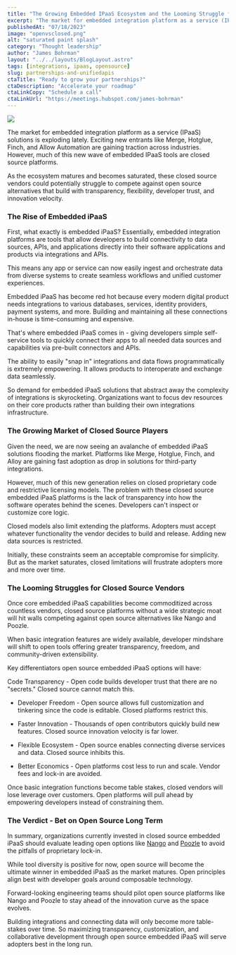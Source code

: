 ```yaml
---
title: "The Growing Embedded IPaaS Ecosystem and the Looming Struggle for Closed Source Platforms"
excerpt: "The market for embedded integration platform as a service (IPaaS) solutions is exploding lately. Exciting new entrants like Merge, Hotglue, Finch, and Allow Automation are gaining traction across industries. However, much of this new wave of embedded IPaaS tools are closed source platforms."
publishedAt: "07/18/2023"
image: "openvsclosed.png"
alt: "saturated paint splash"
category: "Thought leadership"
author: "James Bohrman"
layout: "../../layouts/BlogLayout.astro"
tags: [integrations, ipaas, opensource]
slug: partnerships-and-unifiedapis
ctaTitle: "Ready to grow your partnerships?"
ctaDescription: "Accelerate your roadmap"
ctaLinkCopy: "Schedule a call"
ctaLinkUrl: "https://meetings.hubspot.com/james-bohrman"
---
```


![](https://www.tryuppercut.com/openvsclosed.png)

The market for embedded integration platform as a service (IPaaS) solutions is exploding lately. Exciting new entrants like Merge, Hotglue, Finch, and Allow Automation are gaining traction across industries. However, much of this new wave of embedded IPaaS tools are closed source platforms.

As the ecosystem matures and becomes saturated, these closed source vendors could potentially struggle to compete against open source alternatives that build with transparency, flexibility, developer trust, and innovation velocity.

### The Rise of Embedded iPaaS

First, what exactly is embedded iPaaS? Essentially, embedded integration platforms are tools that allow developers to build connectivity to data sources, APIs, and applications directly into their software applications and products via integrations and APIs.

This means any app or service can now easily ingest and orchestrate data from diverse systems to create seamless workflows and unified customer experiences.

Embedded iPaaS has become red hot because every modern digital product needs integrations to various databases, services, identity providers, payment systems, and more. Building and maintaining all these connections in-house is time-consuming and expensive.

That's where embedded iPaaS comes in - giving developers simple self-service tools to quickly connect their apps to all needed data sources and capabilities via pre-built connectors and APIs.

The ability to easily "snap in" integrations and data flows programmatically is extremely empowering. It allows products to interoperate and exchange data seamlessly.

So demand for embedded iPaaS solutions that abstract away the complexity of integrations is skyrocketing. Organizations want to focus dev resources on their core products rather than building their own integrations infrastructure.

### The Growing Market of Closed Source Players

Given the need, we are now seeing an avalanche of embedded iPaaS solutions flooding the market.  Platforms like Merge, Hotglue, Finch, and Alloy are gaining fast adoption as drop in solutions for third-party integrations. 

However, much of this new generation relies on closed proprietary code and restrictive licensing models. The problem with these closed source embedded iPaaS platforms is the lack of transparency into how the software operates behind the scenes. Developers can't inspect or customize core logic.

Closed models also limit extending the platforms. Adopters must accept whatever functionality the vendor decides to build and release. Adding new data sources is restricted.

Initially, these constraints seem an acceptable compromise for simplicity. But as the market saturates, closed limitations will frustrate adopters more and more over time.

### The Looming Struggles for Closed Source Vendors

Once core embedded iPaaS capabilities become commoditized across countless vendors, closed source platforms without a wide strategic moat will hit walls competing against open source alternatives like Nango and Poozle.

When basic integration features are widely available, developer mindshare will shift to open tools offering greater transparency, freedom, and community-driven extensibility.

Key differentiators open source embedded iPaaS options will have:

 Code Transparency - Open code builds developer trust that there are no "secrets." Closed source cannot match this.

* Developer Freedom - Open source allows full customization and tinkering since the code is editable. Closed platforms restrict this.

* Faster Innovation - Thousands of open contributors quickly build new features. Closed source innovation velocity is far lower.

* Flexible Ecosystem - Open source enables connecting diverse services and data. Closed source inhibits this.

* Better Economics - Open platforms cost less to run and scale. Vendor fees and lock-in are avoided.

Once basic integration functions become table stakes, closed vendors will lose leverage over customers. Open platforms will pull ahead by empowering developers instead of constraining them.

### The Verdict - Bet on Open Source Long Term

In summary, organizations currently invested in closed source embedded iPaaS should evaluate leading open options like [Nango](https://www.nango.dev) and [Poozle](https://www.poozle.dev) to avoid the pitfalls of proprietary lock-in.

While tool diversity is positive for now, open source will become the ultimate winner in embedded iPaaS as the market matures. Open principles align best with developer goals around composable technology.

Forward-looking engineering teams should pilot open source platforms like Nango and Poozle to stay ahead of the innovation curve as the space evolves.

Building integrations and connecting data will only become more table-stakes over time. So maximizing transparency, customization, and collaborative development through open source embedded iPaaS will serve adopters best in the long run.